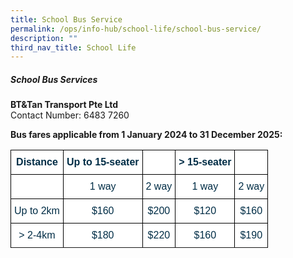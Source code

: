 ```yaml
---
title: School Bus Service
permalink: /ops/info-hub/school-life/school-bus-service/
description: ""
third_nav_title: School Life
---
```

##### **School Bus Services**

**BT&amp;Tan Transport Pte Ltd<br>**
Contact Number: 6483 7260

**Bus fares applicable from 1 January 2024 to 31 December 2025:**<br>

<style type="text/css">
.tg  {border-collapse:collapse;border-spacing:0;}
.tg td{border-color:black;border-style:solid;border-width:1px;font-family:Arial, sans-serif;font-size:16px;
  overflow:hidden;padding:10px 5px;word-break:normal;}
.tg th{border-color:black;border-style:solid;border-width:1px;font-family:Arial, sans-serif;font-size:16px;
  font-weight:normal;overflow:hidden;padding:10px 5px;word-break:normal;}
.tg .tg-h1v5{background-color:#FFF;color:#002D46;font-weight:bold;text-align:center;vertical-align:top}
.tg .tg-ilyo{background-color:#FFF;color:#002D46;text-align:center;vertical-align:top}
.tg .tg-67ya{background-color:#FFF;color:#002D46;text-align:center;vertical-align:top}
</style>
<table class="tg">
<thead>
  <tr>
    <th class="tg-h1v5">Distance<br></th>
    <th class="tg-h1v5"><span style="background-color:initial">Up to 15-seater</span></th>
    <th class="tg-h1v5"><span style="background-color:initial"></span></th>
    <th class="tg-h1v5"><span style="background-color:initial">&gt; 15-seater</span></th>
    <th class="tg-h1v5"><br></th>
  </tr>
</thead>
<tbody>
  <tr>
    <td class="tg-67ya"><br></td>
    <td class="tg-67ya">1 way<br></td>
    <td class="tg-67ya">2 way<br></td>
		<td class="tg-67ya">1 way<br></td>
		<td class="tg-67ya">2 way<br></td>
	</tr>
  <tr>
    <td class="tg-67ya">Up to 2km<br></td>
    <td class="tg-67ya">$160<br></td>
    <td class="tg-67ya">$200<br></td>
    <td class="tg-67ya">$120<br></td>
    <td class="tg-67ya">$160<br></td>
  </tr>
  <tr>
    <td class="tg-67ya">&gt; 2-4km<br></td>
    <td class="tg-67ya">$180<br></td>
    <td class="tg-67ya">$220<br></td>
    <td class="tg-67ya">$160<br></td>
    <td class="tg-67ya">$190<br></td>
  </tr>
  <tr>
</tr></tbody>
</table>